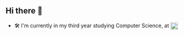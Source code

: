 ## Hi there 👋

- 🛠️ I'm currently in my third year studying Computer Science, at 
[<img src="https://i.imgur.com/zCCQwqL.png" alt="IST" width="20" style="vertical-align:middle;">](https://tecnico.ulisboa.pt/pt/)
